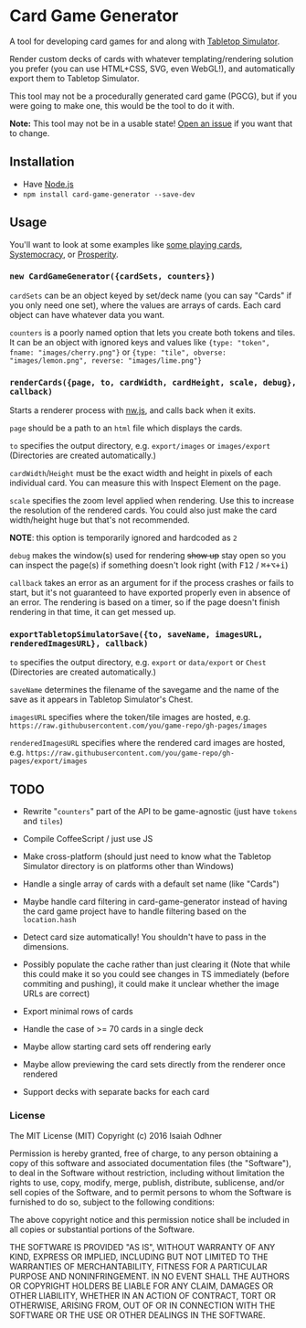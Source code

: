 
# Card Game Generator

A tool for developing card games for and along with [Tabletop Simulator][].

Render custom decks of cards with whatever templating/rendering solution you prefer
(you can use HTML+CSS, SVG, even WebGL!),
and automatically export them to Tabletop Simulator.

This tool may not be a procedurally generated card game (PGCG),
but if you were going to make one, this would be the tool to do it with.

**Note:** This tool may not be in a usable state!
[Open an issue][] if you want that to change.


## Installation

* Have [Node.js][]
* `npm install card-game-generator --save-dev`


## Usage

You'll want to look at some examples like [some playing cards][], [Systemocracy][], or [Prosperity][].

### `new CardGameGenerator({cardSets, counters})`

`cardSets` can be an object keyed by set/deck name
(you can say "Cards" if you only need one set),
where the values are arrays of cards.
Each card object can have whatever data you want.

`counters` is a poorly named option that lets you create
both tokens and tiles.
It can be an object with ignored keys and values like
`{type: "token", fname: "images/cherry.png"}`
or
`{type: "tile", obverse: "images/lemon.png", reverse: "images/lime.png"}`

### `renderCards({page, to, cardWidth, cardHeight, scale, debug}, callback)`

Starts a renderer process with [nw.js][], and calls back when it exits.

`page` should be a path to an `html` file which displays the cards.

`to` specifies the output directory, e.g.
`export/images` or `images/export`
(Directories are created automatically.)

`cardWidth`/`Height` must be the exact width and height in pixels of each individual card.
You can measure this with Inspect Element on the page.

`scale` specifies the zoom level applied when rendering.
Use this to increase the resolution of the rendered cards.
You could also just make the card width/height huge but that's not recommended.

**NOTE**: this option is temporarily ignored and hardcoded as `2`

`debug` makes the window(s) used for rendering ~~show up~~ stay open
so you can inspect the page(s) if something doesn't look right
(with <kbd>F12</kbd> / <kbd>⌘+⌥+i</kbd>)

`callback` takes an error as an argument
for if the process crashes or fails to start,
but it's not guaranteed to have exported properly even in absence of an error.
The rendering is based on a timer, so if the page doesn't finish rendering in that time, it can get messed up.

### `exportTabletopSimulatorSave({to, saveName, imagesURL, renderedImagesURL}, callback)`

`to` specifies the output directory, e.g.
`export` or `data/export` or `Chest`
(Directories are created automatically.)

`saveName` determines the filename of the savegame
and the name of the save as it appears in Tabletop Simulator's Chest.

`imagesURL` specifies where the token/tile images are hosted, e.g.
`https://raw.githubusercontent.com/you/game-repo/gh-pages/images`

`renderedImagesURL` specifies where the rendered card images are hosted, e.g.
`https://raw.githubusercontent.com/you/game-repo/gh-pages/export/images`


## TODO

* Rewrite "`counters`" part of the API to be game-agnostic
  (just have `tokens` and `tiles`)

* Compile CoffeeScript / just use JS

* Make cross-platform (should just need to know what the Tabletop Simulator directory is on platforms other than Windows)

* Handle a single array of cards with a default set name (like "Cards")

* Maybe handle card filtering in card-game-generator instead of having the card game project have to handle filtering based on the `location.hash`

* Detect card size automatically! You shouldn't have to pass in the dimensions.

* Possibly populate the cache rather than just clearing it
  (Note that while this could make it so you could see changes in TS immediately (before commiting and pushing), it could make it unclear whether the image URLs are correct)

* Export minimal rows of cards

* Handle the case of >= 70 cards in a single deck

* Maybe allow starting card sets off rendering early

* Maybe allow previewing the card sets directly from the renderer once rendered

* Support decks with separate backs for each card


### License

The MIT License (MIT)
Copyright (c) 2016 Isaiah Odhner

Permission is hereby granted, free of charge, to any person obtaining a copy of this software and associated documentation files (the "Software"), to deal in the Software without restriction, including without limitation the rights to use, copy, modify, merge, publish, distribute, sublicense, and/or sell copies of the Software, and to permit persons to whom the Software is furnished to do so, subject to the following conditions:

The above copyright notice and this permission notice shall be included in all copies or substantial portions of the Software.

THE SOFTWARE IS PROVIDED "AS IS", WITHOUT WARRANTY OF ANY KIND, EXPRESS OR IMPLIED, INCLUDING BUT NOT LIMITED TO THE WARRANTIES OF MERCHANTABILITY, FITNESS FOR A PARTICULAR PURPOSE AND NONINFRINGEMENT. IN NO EVENT SHALL THE AUTHORS OR COPYRIGHT HOLDERS BE LIABLE FOR ANY CLAIM, DAMAGES OR OTHER LIABILITY, WHETHER IN AN ACTION OF CONTRACT, TORT OR OTHERWISE, ARISING FROM, OUT OF OR IN CONNECTION WITH THE SOFTWARE OR THE USE OR OTHER DEALINGS IN THE SOFTWARE.


[Node.js]: https://nodejs.org/en/
[nw.js]: http://nwjs.io/
[Tabletop Simulator]: http://store.steampowered.com/app/286160/
[Open an issue]: https://github.com/1j01/card-game-generator/issues/new
[some playing cards]: https://github.com/1j01/techy-playing-cards
[Systemocracy]: https://github.com/1j01/systemocracy
[Prosperity]: https://github.com/1j01/prosperity
